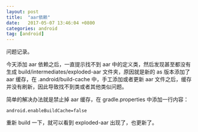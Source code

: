 ```yaml
---
layout: post
title:  "aar依赖"
date:   2017-05-07 13:46:04 +0800
categories: android
tag: [android]
---
```

问题记录。

今天添加 aar 依赖之后，一直提示找不到 aar 中的定义类，然后发现甚至都没有生成 build/intermediates/exploded-aar 文件夹，原因就是新的 as 版本添加了 aar 缓存，在 .android/build-cache 中，手工添加或者更新 aar 文件之后，缓存并没有刷新，因此导致找不到类或者其他类似问题。

简单的解决办法就是禁止掉 aar 缓存，在 gradle.properties 中添加一行内容：

    android.enableBuildCache=false

重新 build 一下，就可以看到 exploded-aar 出现了，也更新了。